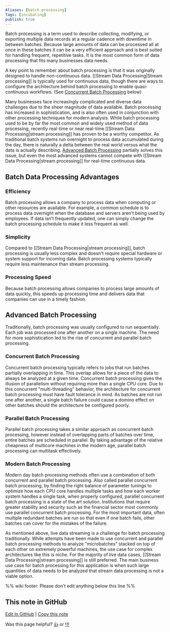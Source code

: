 ```yaml
---
Aliases: [batch processing]
Tags: [incubating]
publish: true
---
```


Batch processing is a term used to describe collecting, modifying, or exporting multiple data records at a regular cadence with downtime in between batches. Because large amounts of data can be processed all at once in these batches it can be a very efficient approach and is best suited for handling frequent, repetitive tasks. It is the most common form of data processing that fits many businesses data needs.

A key point to remember about batch processing is that it was originally designed to handle non-continuous data. [[Stream Data Processing|Stream processing]] is typically used for continuous data, though there are ways to configure the architecture behind batch processing to enable quasi-continuous workflows. (See [Concurrent Batch Processing](#Concurrent+Batch+Processing) below)

Many businesses face increasingly complicated and diverse data challenges due to the sheer magnitude of data available. Batch processing has increased in sophistication, and is also often used in conjunction with other processing techniques for modern analysis. While batch processing used to be by far the most common and widely used method of data processing, recently real-time or near real-time [[Stream Data Processing|stream processing]] has proven to be a worthy competitor. As traditional batch systems run overnight to process data accumulated during the day, there is naturally a delta between the real world versus what the data is actually describing. [Advanced Batch Processing](#Advanced+Batch+Processing) partially solves this issue, but even the most advanced systems cannot compete with [[Stream Data Processing|stream processing]] for real-time continuous data.

## Batch Data Processing Advantages

### Efficiency

Batch processing allows a company to process data when computing or other resources are available. For example, a common schedule is to process data overnight when the database and servers aren't being used by employees. If data isn't frequently updated, one can simply change the batch processing schedule to make it less frequent as well.

### Simplicity

Compared to [[Stream Data Processing|stream processing]], batch processing is usually less complex and doesn't require special hardware or system support for incoming data. Batch processing systems typically require less maintenance than stream processing.

### Processing Speed

Because batch processing allows companies to process large amounts of data quickly, this speeds up processing time and delivers data that companies can use in a timely fashion.

## Advanced Batch Processing

Traditionally, batch processing was usually configured to run sequentially. Each job was processed one after another on a single machine. The need for more sophistication led to the rise of concurrent and parallel batch processing.

### Concurrent Batch Processing 

Concurrent batch processing typically refers to jobs that run batches partially overlapping in time. This overlap allows for a piece of the data to always be analyzed at a given time. Concurrent batch processing gives the illusion of parallelism without requiring more than a single CPU core. Due to this concurrent "multi-threading" behavior, the architecture for concurrent batch processing must have fault tolerance in mind. As batches are not run one after another, a single batch failure could cause a domino effect on other batches should the architecture be configured poorly.

### Parallel Batch Processing 

Parallel batch processing takes a similar approach as concurrent batch processing, however instead of overlapping parts of batches over time, entire batches are scheduled in parallel. By taking advantage of the relative cheapness of multicore machines in the modern age, parallel batch processing can multitask effectively.

### Modern Batch Processing

Modern day batch processing methods often use a combination of both concurrent and parallel batch processing. Also called parallel concurrent batch processing, by finding the right balance of parameter tunings to optimize how each CPU core handles multiple tasks and how each worker system handles a single task, when properly configured, parallel concurrent batch processing is a state of the art solution. Institutions that require greater stability and security such as the financial sector most commonly use parallel concurrent batch processing. For the most important data, often multiple redundant batches are run so that even if one batch fails, other batches can cover for the mistakes of the failure.

As mentioned above, live data streaming is a challenge for batch processing traditionally. While attempts have been made to use concurrent and parallel batch processing methods to analyze "microbatches" stacked on top of each other on extremely powerful machines, the use case for complex architectures like this is niche. For the majority of live data cases, [[Stream Data Processing|stream processing]] is still preferred. The main business use case for batch processing for this application is when such large quantities of data needs to be analyzed that stream data processing is not a viable option.

%% wiki footer: Please don't edit anything below this line %%

## This note in GitHub

<span class="git-footer">[Edit In GitHub](https://github.dev/data-engineering-community/data-engineering-wiki/blob/main/Concepts/Batch%20Data%20Processing.md "git-hub-edit-note") | [Copy this note](https://raw.githubusercontent.com/data-engineering-community/data-engineering-wiki/main/Concepts/Batch%20Data%20Processing.md "git-hub-copy-note")</span>

<span class="git-footer">Was this page helpful?
[👍](https://tally.so/r/mOaxjk?rating=Yes&url=https://dataengineering.wiki/Concepts/Batch%20Data%20Processing) or [👎](https://tally.so/r/mOaxjk?rating=No&url=https://dataengineering.wiki/Concepts/Batch%20Data%20Processing)</span>
